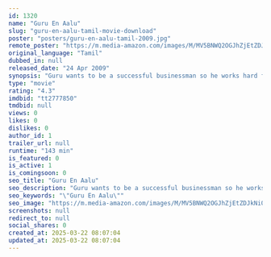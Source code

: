 ```yaml
---
id: 1320
name: "Guru En Aalu"
slug: "guru-en-aalu-tamil-movie-download"
poster: "posters/guru-en-aalu-tamil-2009.jpg"
remote_poster: "https://m.media-amazon.com/images/M/MV5BNWQ2OGJhZjEtZDJkNi00OGUxLWI1NTctN2Q3YzFiZDBjMjBmXkEyXkFqcGdeQXVyNDQxNzQ2OTY@._V1_SX300.jpg"
original_language: "Tamil"
dubbed_in: null
released_date: "24 Apr 2009"
synopsis: "Guru wants to be a successful businessman so he works hard for his boss Siddharth. One day Rahul meets Seema, an up and coming model, and he feels like he's finally met his match. Will Seema fall for Guru?"
type: "movie"
rating: "4.3"
imdbid: "tt2777850"
tmdbid: null
views: 0
likes: 0
dislikes: 0
author_id: 1
trailer_url: null
runtime: "143 min"
is_featured: 0
is_active: 1
is_comingsoon: 0
seo_title: "Guru En Aalu"
seo_description: "Guru wants to be a successful businessman so he works hard for his boss Siddharth. One day Rahul meets Seema, an up and coming model, and he feels like he's finally met his match. Will Seema fall for Guru?"
seo_keywords: "\"Guru En Aalu\""
seo_image: "https://m.media-amazon.com/images/M/MV5BNWQ2OGJhZjEtZDJkNi00OGUxLWI1NTctN2Q3YzFiZDBjMjBmXkEyXkFqcGdeQXVyNDQxNzQ2OTY@._V1_SX300.jpg"
screenshots: null
redirect_to: null
social_shares: 0
created_at: 2025-03-22 08:07:04
updated_at: 2025-03-22 08:07:04
---
```


